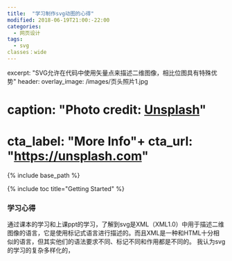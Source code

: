 ```yaml
---
title:  "学习制作svg动图的心得"
modified: 2018-06-19T21:00:-22:00
categories: 
  - 网页设计
tags:
  - svg
classes：wide
---
```


excerpt: "SVG允许在代码中使用矢量点来描述二维图像，相比位图具有特殊优势"
header:
  overlay_image: /images/页头照片1.jpg
  # caption: "Photo credit: [**Unsplash**](https://unsplash.com)"
  # cta_label: "More Info"+  cta_url: "https://unsplash.com"

{% include base_path %}

{% include toc title="Getting Started" %}

### 学习心得

通过课本的学习和上课ppt的学习，了解到svg是XML（XML1.0）中用于描述二维图像的语言，它是使用标记式语言进行描述的。而且XML是一种和HTML十分相似的语言，但其实他们的语法要求不同、标记不同和作用都是不同的。
我认为svg的学习的复杂多样化的，
